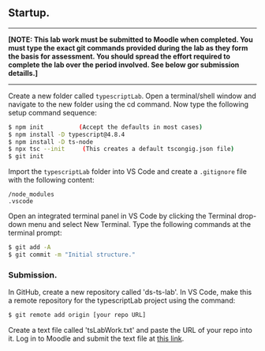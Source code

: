 ## Startup.

---

**[NOTE: This lab work must be submitted to Moodle when completed. You must type the exact git commands provided during the lab as they form the basis for assessment. You should spread the effort required to complete the lab over the period involved. See below gor submission detaills.]**

---

Create a new folder called `typescriptLab`. Open a terminal/shell window and navigate to the new folder using the cd command. Now type the following setup command sequence:

```bash
$ npm init          (Accept the defaults in most cases)
$ npm install -D typescript@4.8.4
$ npm install -D ts-node
$ npx tsc --init     (This creates a default tscongig.json file)
$ git init
```

Import the `typescriptLab` folder into VS Code and create a `.gitignore` file with the following content:

```
/node_modules
.vscode
```

Open an integrated terminal panel in VS Code by clicking the Terminal drop-down menu and select New Terminal. Type the following commands at the terminal prompt:

```bash
$ git add -A
$ git commit -m "Initial structure."
```

### Submission.

In GitHub, create a new repository called 'ds-ts-lab'. In VS Code, make this a remote repository for the typescriptLab project using the command:

```bash
$ git remote add origin [your repo URL]
```

Create a text file called 'tsLabWork.txt' and paste the URL of your repo into it. Log in to Moodle and submit the text file at [this link][submit].

[submit]: https://moodle.wit.ie/course/view.php?id=209056&section=1
